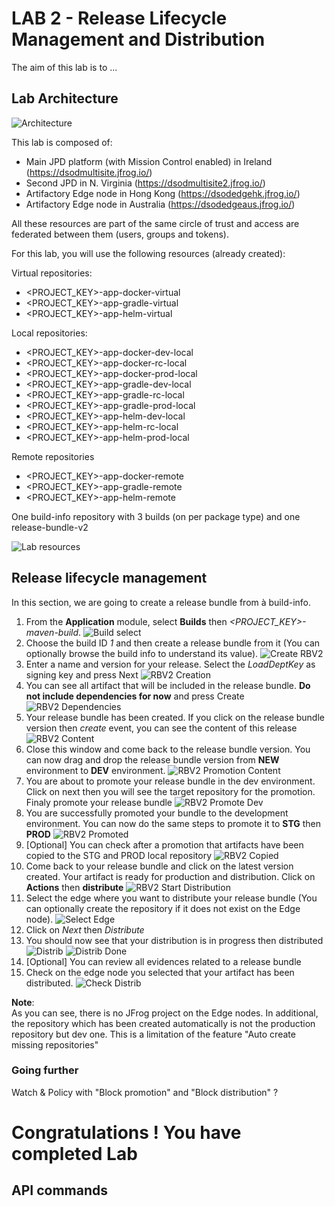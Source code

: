 # LAB 2 - Release Lifecycle Management and Distribution

The aim of this lab is to ...

## Lab Architecture

![Architecture](./assets/lab2_architecture.png)

This lab is composed of:

- Main JPD platform (with Mission Control enabled) in Ireland (https://dsodmultisite.jfrog.io/)
- Second JPD in N. Virginia (https://dsodmultisite2.jfrog.io/)
- Artifactory Edge node in Hong Kong (https://dsodedgehk.jfrog.io/)
- Artifactory Edge node in Australia (https://dsodedgeaus.jfrog.io/)

All these resources are part of the same circle of trust and access are federated between them (users, groups and tokens).

For this lab, you will use the following resources (already created):

Virtual repositories:
- <PROJECT_KEY>-app-docker-virtual
- <PROJECT_KEY>-app-gradle-virtual
- <PROJECT_KEY>-app-helm-virtual

Local repositories:
- <PROJECT_KEY>-app-docker-dev-local
- <PROJECT_KEY>-app-docker-rc-local
- <PROJECT_KEY>-app-docker-prod-local
- <PROJECT_KEY>-app-gradle-dev-local
- <PROJECT_KEY>-app-gradle-rc-local
- <PROJECT_KEY>-app-gradle-prod-local
- <PROJECT_KEY>-app-helm-dev-local
- <PROJECT_KEY>-app-helm-rc-local
- <PROJECT_KEY>-app-helm-prod-local

Remote repositories
- <PROJECT_KEY>-app-docker-remote
- <PROJECT_KEY>-app-gradle-remote
- <PROJECT_KEY>-app-helm-remote

One build-info repository with 3 builds (on per package type) and one release-bundle-v2 


![Lab resources](./assets/lab2_resources.png)

## Release lifecycle management

In this section, we are going to create a release bundle from à build-info. 

1. From the **Application** module, select **Builds** then *<PROJECT_KEY>-maven-build*. 
![Build select](./assets/lab2_select_build.png)
2. Choose the build ID *1* and then create a release bundle from it (You can optionally browse the build info to understand its value). 
![Create RBV2](./assets/create_rbv2_from_build.png)
3. Enter a name and version for your release. Select the *LoadDeptKey* as signing key and press Next
![RBV2 Creation](./assets/lab2_rbv2_creation.png)
4. You can see all artifact that will be included in the release bundle. **Do not include dependencies for now** and press Create
![RBV2 Dependencies](./assets/lab2_rbv2_dependencies.png)
5. Your release bundle has been created. If you click on the release bundle version then *create* event, you can see the content of this release
![RBV2 Content](./assets/lab2_rbv2_content.png)
6. Close this window and come back to the release bundle version. You can now drag and drop the release bundle version from **NEW** environment to **DEV** environment.
![RBV2 Promotion Content](./assets/lab2_promotion_content.png)
7. You are about to promote your release bundle in the dev environment. Click on next then you will see the target repository for the promotion. Finaly promote your release bundle
![RBV2 Promote Dev](./assets/lab2_promote_to_dev.png)
8. You are successfully promoted your bundle to the development environment. You can now do the same steps to promote it to **STG** then **PROD**
![RBV2 Promoted](./assets/lab2_rbv2_promoted.png)
9. [Optional] You can check after a promotion that artifacts have been copied to the STG and PROD local repository
![RBV2 Copied](./assets/lab2_artifact_copied.png)
10. Come back to your release bundle and click on the latest version created. Your artifact is ready for production and distribution. Click on **Actions** then **distribute**
![RBV2 Start Distribution](./assets/lab2_start_distribution.png)
11. Select the edge where you want to distribute your release bundle (You can optionally create the repository if it does not exist on the Edge node).
![Select Edge](./assets/lab2_select_edge.png)
12. Click on *Next* then *Distribute*
13. You should now see that your distribution is in progress then distributed
![Distrib](./assets/lab2_distrib_in_progress.png)
![Distrib Done](./assets/lab2_distrib_done.png)
14. [Optional] You can review all evidences related to a release bundle 
15. Check on the edge node you selected that your artifact has been distributed. 
![Check Distrib](./assets/lab2_check_distrib.png)

**Note**: <br>
As you can see, there is no JFrog project on the Edge nodes. In additional, the repository which has been created automatically is not the production repository but dev one. This is a limitation of the feature "Auto create missing repositories"

### Going further

Watch & Policy with "Block promotion" and "Block distribution" ?

# Congratulations ! You have completed Lab

## API commands